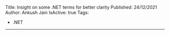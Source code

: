 Title: Insight on some .NET terms for better clarity
Published: 24/12/2021
Author: Ankush Jain
IsActive: true
Tags:
  - .NET
---
